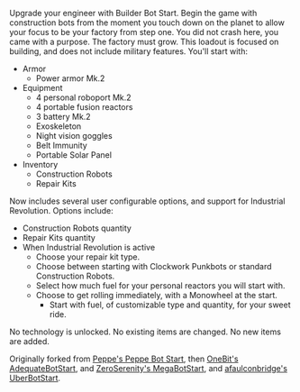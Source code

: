 Upgrade your engineer with Builder Bot Start. Begin the game with construction bots from the moment you touch down on the planet to allow your focus to be your factory from step one. You did not crash here, you came with a purpose. The factory must grow. This loadout is focused on building, and does not include military features. You'll start with:

* Armor
  * Power armor Mk.2
* Equipment
  * 4 personal roboport Mk.2
  * 4 portable fusion reactors
  * 3 battery Mk.2
  * Exoskeleton
  * Night vision goggles
  * Belt Immunity
  * Portable Solar Panel
* Inventory
  * Construction Robots
  * Repair Kits

Now includes several user configurable options, and support for Industrial Revolution.
Options include:
* Construction Robots quantity
* Repair Kits quantity
* When Industrial Revolution is active
  * Choose your repair kit type.
  * Choose between starting with Clockwork Punkbots or standard Construction Robots.
  * Select how much fuel for your personal reactors you will start with.
  * Choose to get rolling immediately, with a Monowheel at the start.
    * Start with fuel, of customizable type and quantity, for your sweet ride.

No technology is unlocked. No existing items are changed. No new items are added.

Originally forked from [Peppe's Peppe Bot Start](https://mods.factorio.com/mods/Peppe/PeppeBotStart), then [OneBit's AdequateBotStart](https://mods.factorio.com/mods/onebit/AdequateBotStart), and [ZeroSerenity's MegaBotStart](https://mods.factorio.com/mod/MegaBotStart), and [afaulconbridge's UberBotStart](https://github.com/afaulconbridge/UberBotStart).
